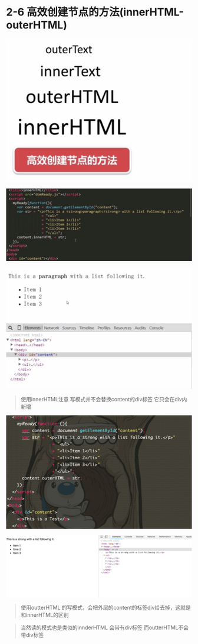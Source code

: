 # 2-6 高效创建节点的方法(innerHTML-outerHTML)



![image-20210704132849472](../../image/image-20210704132849472.png)



![image-20210704134817068](../../image/image-20210704134817068.png)

![image-20210704134836251](../../image/image-20210704134836251.png)

> 使用innerHTML注意 写模式并不会替换content的div标签 它只会在div内新增



![image-20210704135007176](../../image/image-20210704135007176.png)

![image-20210704135047806](../../image/image-20210704135047806.png)

> 使用outterHTML 的写模式，会把外层的content的标签div给去掉，这就是和innerHTML的区别



> 当然读的模式也是类似的innderHTML 会带有div标签  而outterHTML不会带div标签
